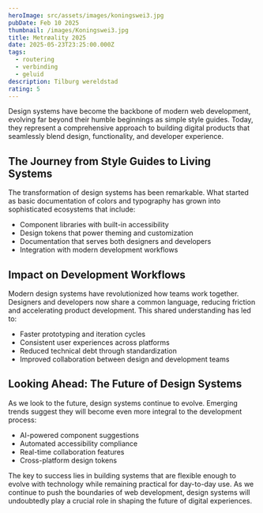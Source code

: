 ```yaml
---
heroImage: src/assets/images/koningswei3.jpg
pubDate: Feb 10 2025
thumbnail: /images/Koningswei3.jpg
title: Metrøality 2025
date: 2025-05-23T23:25:00.000Z
tags:
  - routering
  - verbinding
  - geluid
description: Tilburg wereldstad
rating: 5
---
```


Design systems have become the backbone of modern web development, evolving far beyond their humble beginnings as simple style guides. Today, they represent a comprehensive approach to building digital products that seamlessly blend design, functionality, and developer experience.

## The Journey from Style Guides to Living Systems

The transformation of design systems has been remarkable. What started as basic documentation of colors and typography has grown into sophisticated ecosystems that include:

- Component libraries with built-in accessibility
- Design tokens that power theming and customization
- Documentation that serves both designers and developers
- Integration with modern development workflows

## Impact on Development Workflows

Modern design systems have revolutionized how teams work together. Designers and developers now share a common language, reducing friction and accelerating product development. This shared understanding has led to:

- Faster prototyping and iteration cycles
- Consistent user experiences across platforms
- Reduced technical debt through standardization
- Improved collaboration between design and development teams

## Looking Ahead: The Future of Design Systems

As we look to the future, design systems continue to evolve. Emerging trends suggest they will become even more integral to the development process:

- AI-powered component suggestions
- Automated accessibility compliance
- Real-time collaboration features
- Cross-platform design tokens

The key to success lies in building systems that are flexible enough to evolve with technology while remaining practical for day-to-day use. As we continue to push the boundaries of web development, design systems will undoubtedly play a crucial role in shaping the future of digital experiences.
